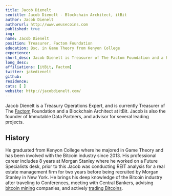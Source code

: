 ```yaml
---
title: Jacob Dienelt
seotitle: Jacob Dienelt - Blockchain Architect, itBit
author: Jacob Dienelt
authorurl: http://www.weusecoins.com
published: true
img: 
name: Jacob Dienelt
position: Treasurer, Factom Foundation
education: Bsc. in Game Theory from Kenyon College
experience: 
short_desc: Jacob Dienelt is Treasurer of The Factom Foundation and a Blockchain Architect at itBit.
long_desc: 
affiliations: [itBit, Factom]
twitter: jakedienelt
github: 
residence: 
cats: [ ]
website: http://jacobdienelt.com/
---
```

Jacob Dienelt is a Treasury Operations Expert, and is currently Treasurer of The [Factom](/factom/) Foundation and a Blockchain Architect at itBit. Jacob is also the founder of Immutable Data Partners, and advisor for several leading projects. 

## History

He graduated from Kenyon College where he majored in Game Theory and has been involved with the Bitcoin industry since 2013. His professional career includes 8 years at Morgan Stanley where he worked on a Future Specialists desk, prior to this Jacob was conducting REIT analysis for a real estate management firm for two years before being recruited by Morgan Stanley in New York. He brings his deep knowledge of the Bitcoin industry after traveling to Conferences, meeting with Central Bankers, advising [bitcoin mining](https://www.bitcoinmining.com/) companies, and actively [trading Bitcoins](/bitcoin-trading/).
